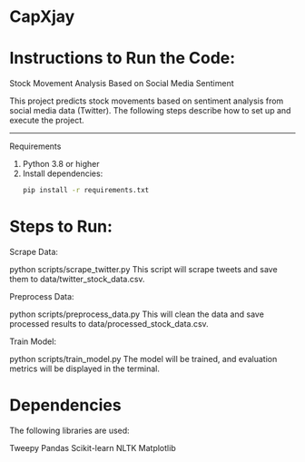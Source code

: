# CapXjay

# Instructions to Run the Code:

Stock Movement Analysis Based on Social Media Sentiment

This project predicts stock movements based on sentiment analysis from social media data (Twitter). The following steps describe how to set up and execute the project.

---

Requirements
1. Python 3.8 or higher
2. Install dependencies:  
   ```bash
   pip install -r requirements.txt

# Steps to Run:

Scrape Data:

python scripts/scrape_twitter.py
This script will scrape tweets and save them to data/twitter_stock_data.csv.

Preprocess Data:

python scripts/preprocess_data.py
This will clean the data and save processed results to data/processed_stock_data.csv.

Train Model:


python scripts/train_model.py
The model will be trained, and evaluation metrics will be displayed in the terminal.

# Dependencies
The following libraries are used:

Tweepy
Pandas
Scikit-learn
NLTK
Matplotlib
